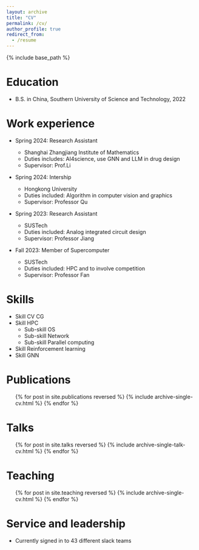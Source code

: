 ```yaml
---
layout: archive
title: "CV"
permalink: /cv/
author_profile: true
redirect_from:
  - /resume
---
```


{% include base_path %}

Education
======
* B.S. in China, Southern University of Science and Technology, 2022

Work experience
======
* Spring 2024: Research Assistant
  * Shanghai Zhangjiang Institute of Mathematics
  * Duties includes: AI4science, use GNN and LLM in drug design
  * Supervisor: Prof.Li

* Spring 2024: Intership
  * Hongkong University
  * Duties included: Algorithm in computer vision and graphics
  * Supervisor: Professor Qu

* Spring 2023: Research Assistant
  * SUSTech
  * Duties included: Analog integrated circuit design
  * Supervisor: Professor Jiang
    
* Fall 2023: Member of Supercomputer
  * SUSTech
  * Duties included: HPC and to involve competition
  * Supervisor: Professor Fan
  
Skills
======
* Skill CV CG
* Skill HPC
  * Sub-skill OS
  * Sub-skill Network
  * Sub-skill Parallel computing
* Skill Reinforcement learning
* Skill GNN

Publications
======
  <ul>{% for post in site.publications reversed %}
    {% include archive-single-cv.html %}
  {% endfor %}</ul>
  
Talks
======
  <ul>{% for post in site.talks reversed %}
    {% include archive-single-talk-cv.html  %}
  {% endfor %}</ul>
  
Teaching
======
  <ul>{% for post in site.teaching reversed %}
    {% include archive-single-cv.html %}
  {% endfor %}</ul>
  
Service and leadership
======
* Currently signed in to 43 different slack teams
